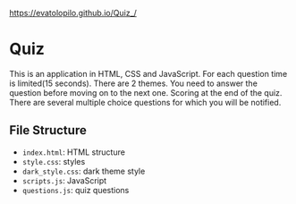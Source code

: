 https://evatolopilo.github.io/Quiz_/
# Quiz
This is an application in HTML, CSS and JavaScript.
For each question time is limited(15 seconds).
There are 2 themes.
You need to answer the question before moving on to the next one.
Scoring at the end of the quiz.
There are several multiple choice questions for which you will be notified.


## File Structure

- `index.html`: HTML structure
- `style.css`: styles
- `dark_style.css`: dark theme style 
- `scripts.js`: JavaScript
- `questions.js`: quiz questions
